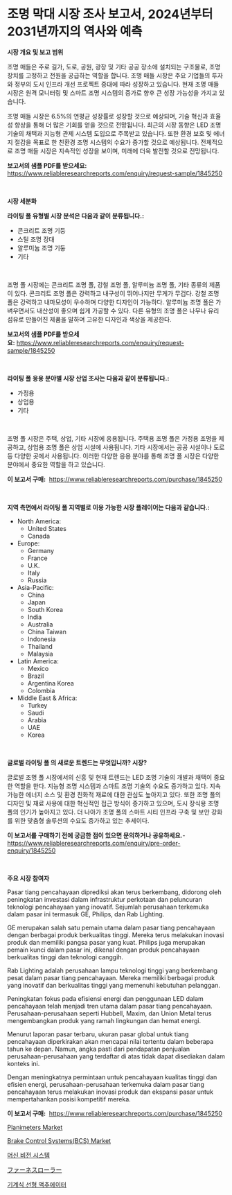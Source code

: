 <p><h1>조명 막대 시장 조사 보고서, 2024년부터 2031년까지의 역사와 예측</h1></p><p><strong>시장 개요 및 보고 범위</strong></p>
<p><p>조명 매들은 주로 길가, 도로, 공원, 광장 및 기타 공공 장소에 설치되는 구조물로, 조명 장치를 고정하고 전원을 공급하는 역할을 합니다. 조명 매들 시장은 주요 기업들의 투자와 정부의 도시 인프라 개선 프로젝트 증대에 따라 성장하고 있습니다. 현재 조명 매들 시장은 원격 모니터링 및 스마트 조명 시스템의 증가로 향후 큰 성장 가능성을 가지고 있습니다.</p><p>조명 매들 시장은 6.5%의 연평균 성장률로 성장할 것으로 예상되며, 기술 혁신과 효율성 향상을 통해 더 많은 기회를 얻을 것으로 전망됩니다. 최근의 시장 동향은 LED 조명 기술의 채택과 지능형 관제 시스템 도입으로 주목받고 있습니다. 또한 환경 보호 및 에너지 절감을 목표로 한 친환경 조명 시스템의 수요가 증가할 것으로 예상됩니다. 전체적으로 조명 매들 시장은 지속적인 성장을 보이며, 미래에 더욱 발전할 것으로 전망됩니다.</p></p>
<p><strong>보고서의 샘플 PDF를 받으세요:</strong> <a href="https://www.reliableresearchreports.com/enquiry/request-sample/1845250">https://www.reliableresearchreports.com/enquiry/request-sample/1845250</a></p>
<p>&nbsp;</p>
<p><strong>시장 세분화</strong></p>
<p><strong>라이팅 폴 유형별 시장 분석은 다음과 같이 분류됩니다.:</strong></p>
<p><ul><li>콘크리트 조명 기둥</li><li>스틸 조명 장대</li><li>알루미늄 조명 기둥</li><li>기타</li></ul></p>
<p>&nbsp;</p>
<p><p>조명 폴 시장에는 콘크리트 조명 폴, 강철 조명 폴, 알루미늄 조명 폴, 기타 종류의 제품이 있다. 콘크리트 조명 폴은 강력하고 내구성이 뛰어나지만 무게가 무겁다. 강철 조명 폴은 강력하고 내마모성이 우수하며 다양한 디자인이 가능하다. 알루미늄 조명 폴은 가벼우면서도 내산성이 좋으며 쉽게 가공할 수 있다. 다른 유형의 조명 폴은 나무나 유리 섬유로 만들어진 제품을 말하며 고유한 디자인과 색상을 제공한다.</p></p>
<p><strong>보고서의 샘플 PDF를 받으세요:</strong>&nbsp;<a href="https://www.reliableresearchreports.com/enquiry/request-sample/1845250">https://www.reliableresearchreports.com/enquiry/request-sample/1845250</a></p>
<p>&nbsp;</p>
<p><strong> 라이팅 폴 응용 분야별 시장 산업 조사는 다음과 같이 분류됩니다.:</strong></p>
<p><ul><li>가정용</li><li>상업용</li><li>기타</li></ul></p>
<p>&nbsp;</p>
<p><p>조명 폴 시장은 주택, 상업, 기타 시장에 응용됩니다. 주택용 조명 폴은 가정용 조명을 제공하고, 상업용 조명 폴은 상업 시설에 사용됩니다. 기타 시장에서는 공공 시설이나 도로 등 다양한 곳에서 사용됩니다. 이러한 다양한 응용 분야를 통해 조명 폴 시장은 다양한 분야에서 중요한 역할을 하고 있습니다.</p></p>
<p><strong>이 보고서 구매:</strong>&nbsp; <a href="https://www.reliableresearchreports.com/purchase/1845250">https://www.reliableresearchreports.com/purchase/1845250</a></p>
<p>&nbsp;</p>
<p><strong>지역 측면에서 라이팅 폴 지역별로 이용 가능한 시장 플레이어는 다음과 같습니다.:</strong></p>
<p><ul>
    <li>
        North America:
        <ul>
            <li>United States</li>
            <li>Canada</li>
        </ul>
    </li>
    <li>
        Europe:
        <ul>
            <li>Germany</li>
            <li>France</li>
            <li>U.K.</li>
            <li>Italy</li>
            <li>Russia</li>
        </ul>
    </li>
    <li>
        Asia-Pacific:
        <ul>
            <li>China</li>
            <li>Japan</li>
            <li>South Korea</li>
            <li>India</li>
            <li>Australia</li>
            <li>China Taiwan</li>
            <li>Indonesia</li>
            <li>Thailand</li>
            <li>Malaysia</li>
        </ul>
    </li>
    <li>
        Latin America:
        <ul>
            <li>Mexico</li>
            <li>Brazil</li>
            <li>Argentina Korea</li>
            <li>Colombia</li>
        </ul>
    </li>
    <li>
        Middle East & Africa:
        <ul>
            <li>Turkey</li>
            <li>Saudi</li>
            <li>Arabia</li>
            <li>UAE</li>
            <li>Korea</li>
        </ul>
    </li>
    </ul></p>
<p>&nbsp;</p>
<p><strong>글로벌 라이팅 폴 의 새로운 트렌드는 무엇입니까? 시장?</strong></p>
<p><p>글로벌 조명 폴 시장에서의 신흥 및 현재 트렌드는 LED 조명 기술의 개발과 채택이 중요한 역할을 한다. 지능형 조명 시스템과 스마트 조명 기술의 수요도 증가하고 있다. 지속 가능한 에너지 소스 및 환경 친화적 재료에 대한 관심도 높아지고 있다. 또한 조명 폴의 디자인 및 재료 사용에 대한 혁신적인 접근 방식이 증가하고 있으며, 도시 장식용 조명 폴의 인기가 높아지고 있다. 더 나아가 조명 폴의 스마트 시티 인프라 구축 및 보안 강화를 위한 맞춤형 솔루션의 수요도 증가하고 있는 추세이다.</p></p>
<p><strong>이 보고서를 구매하기 전에 궁금한 점이 있으면 문의하거나 공유하세요.</strong>- <a href="https://www.reliableresearchreports.com/enquiry/pre-order-enquiry/1845250">https://www.reliableresearchreports.com/enquiry/pre-order-enquiry/1845250</a></p>
<p>&nbsp;</p>
<p><strong>주요 시장 참여자</strong></p>
<p><p>Pasar tiang pencahayaan diprediksi akan terus berkembang, didorong oleh peningkatan investasi dalam infrastruktur perkotaan dan peluncuran teknologi pencahayaan yang inovatif. Sejumlah perusahaan terkemuka dalam pasar ini termasuk GE, Philips, dan Rab Lighting.</p><p>GE merupakan salah satu pemain utama dalam pasar tiang pencahayaan dengan berbagai produk berkualitas tinggi. Mereka terus melakukan inovasi produk dan memiliki pangsa pasar yang kuat. Philips juga merupakan pemain kunci dalam pasar ini, dikenal dengan produk pencahayaan berkualitas tinggi dan teknologi canggih.</p><p>Rab Lighting adalah perusahaan lampu teknologi tinggi yang berkembang pesat dalam pasar tiang pencahayaan. Mereka memiliki berbagai produk yang inovatif dan berkualitas tinggi yang memenuhi kebutuhan pelanggan.</p><p>Peningkatan fokus pada efisiensi energi dan penggunaan LED dalam pencahayaan telah menjadi tren utama dalam pasar tiang pencahayaan. Perusahaan-perusahaan seperti Hubbell, Maxim, dan Union Metal terus mengembangkan produk yang ramah lingkungan dan hemat energi.</p><p>Menurut laporan pasar terbaru, ukuran pasar global untuk tiang pencahayaan diperkirakan akan mencapai nilai tertentu dalam beberapa tahun ke depan. Namun, angka pasti dari pendapatan penjualan perusahaan-perusahaan yang terdaftar di atas tidak dapat disediakan dalam konteks ini.</p><p>Dengan meningkatnya permintaan untuk pencahayaan kualitas tinggi dan efisien energi, perusahaan-perusahaan terkemuka dalam pasar tiang pencahayaan terus melakukan inovasi produk dan ekspansi pasar untuk mempertahankan posisi kompetitif mereka.</p></p>
<p><strong>이 보고서 구매:</strong>&nbsp;&nbsp;<a href="https://www.reliableresearchreports.com/purchase/1845250">https://www.reliableresearchreports.com/purchase/1845250</a></p>
<p><p><a href="https://view.publitas.com/reportprime-1/planimeters-market-size-reflecting-a-forecast-till-2031-market-by-type-by-application-and-by-geography/">Planimeters Market</a></p><p><a href="https://cedar-agate-3da.notion.site/Brake-Control-Systems-BCS-Market-Research-Report-Provides-Critical-Insights-that-can-help-Shape-Bus-5d13f1e9e19942758d2989b2a04da6ae">Brake Control Systems(BCS) Market</a></p><p><a href="https://github.com/laholand/Market-Research-Report-List-2/blob/main/8839688186226.md">머신 비전 시스템</a></p><p><a href="https://medium.com/@reyeshowell655/%E9%AB%98%E7%82%89%E3%83%AD%E3%83%BC%E3%83%A9%E3%83%BC%E5%B8%82%E5%A0%B4%E5%B1%95%E6%9C%9B-%E7%94%A3%E6%A5%AD%E6%A6%82%E8%A6%81%E3%81%A8%E4%BA%88%E6%B8%AC-2024%E5%B9%B4%E3%81%8B%E3%82%892031%E5%B9%B4-a6a71cbd67e0">ファーネスローラー</a></p><p><a href="https://github.com/vsnao330707/Market-Research-Report-List-1/blob/main/4931810186227.md">기계식 선형 액추에이터</a></p></p>
